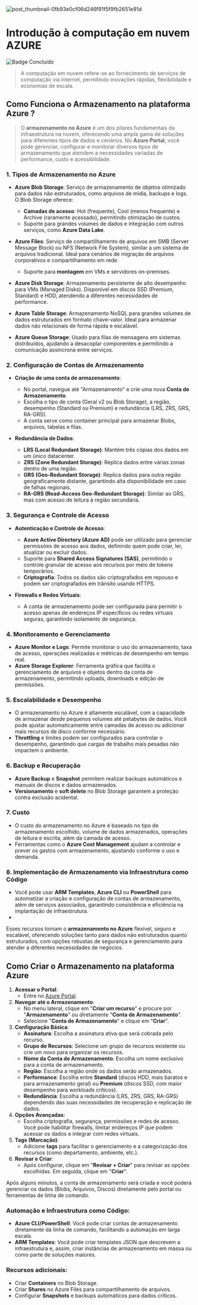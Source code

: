 ![post_thumbnail-0fb93e0cf06d246f91f5f9fb2651e91d](https://github.com/user-attachments/assets/f1781532-be6b-4e07-9720-f9f5fc523867)

# Introdução à computação em nuvem AZURE
![Badge Concluído](http://img.shields.io/static/v1?label=STATUS&message=CONCLUÍDO&color=23232e&style=for-the-badge)

> A computação em nuvem refere-se ao fornecimento de serviços de computação via internet, permitindo inovações rápidas, flexibilidade e economias de escala.

## Como Funciona o Armazenamento na plataforma Azure ?
> O **armazenamento no Azure** é um dos pilares fundamentais da infraestrutura na nuvem, oferecendo uma ampla gama de soluções para diferentes tipos de dados e cenários. No **Azure Portal**, você pode gerenciar, configurar e monitorar diversos tipos de armazenamento que atendem a necessidades variadas de performance, custo e acessibilidade.

### 1. **Tipos de Armazenamento no Azure**
   - **Azure Blob Storage**: Serviço de armazenamento de objetos otimizado para dados não estruturados, como arquivos de mídia, backups e logs. O Blob Storage oferece:
     - **Camadas de acesso**: Hot (frequente), Cool (menos frequente) e Archive (raramente acessado), permitindo otimização de custos.
     - Suporte para grandes volumes de dados e integração com outros serviços, como **Azure Data Lake**.
   
   - **Azure Files**: Serviço de compartilhamento de arquivos em SMB (Server Message Block) ou NFS (Network File System), similar a um sistema de arquivos tradicional. Ideal para cenários de migração de arquivos corporativos e compartilhamento em rede.
     - Suporte para **montagem** em VMs e servidores on-premises.
   
   - **Azure Disk Storage**: Armazenamento persistente de alto desempenho para VMs (Managed Disks). Disponível em discos SSD (Premium, Standard) e HDD, atendendo a diferentes necessidades de performance.
   
   - **Azure Table Storage**: Armazenamento NoSQL para grandes volumes de dados estruturados em formato chave-valor. Ideal para armazenar dados não relacionais de forma rápida e escalável.
   
   - **Azure Queue Storage**: Usado para filas de mensagens em sistemas distribuídos, ajudando a desacoplar componentes e permitindo a comunicação assíncrona entre serviços.

### 2. **Configuração de Contas de Armazenamento**
   - **Criação de uma conta de armazenamento**:
     - No portal, navegue até "Armazenamento" e crie uma nova **Conta de Armazenamento**.
     - Escolha o tipo de conta (Geral v2 ou Blob Storage), a região, desempenho (Standard ou Premium) e redundância (LRS, ZRS, GRS, RA-GRS).
     - A conta serve como container principal para armazenar Blobs, arquivos, tabelas e filas.

   - **Redundância de Dados**:
     - **LRS (Local Redundant Storage)**: Mantém três cópias dos dados em um único datacenter.
     - **ZRS (Zone Redundant Storage)**: Replica dados entre várias zonas dentro de uma região.
     - **GRS (Geo-Redundant Storage)**: Replica dados para outra região geograficamente distante, garantindo alta disponibilidade em caso de falhas regionais.
     - **RA-GRS (Read-Access Geo-Redundant Storage)**: Similar ao GRS, mas com acesso de leitura à região secundária.

### 3. **Segurança e Controle de Acesso**
   - **Autenticação e Controle de Acesso**:
     - **Azure Active Directory (Azure AD)** pode ser utilizado para gerenciar permissões de acesso aos dados, definindo quem pode criar, ler, atualizar ou excluir dados.
     - Suporte para **Shared Access Signatures (SAS)**, permitindo o controle granular de acesso aos recursos por meio de tokens temporários.
     - **Criptografia**: Todos os dados são criptografados em repouso e podem ser criptografados em trânsito usando HTTPS.

   - **Firewalls e Redes Virtuais**:
     - A conta de armazenamento pode ser configurada para permitir o acesso apenas de endereços IP específicos ou redes virtuais seguras, garantindo isolamento de segurança.

### 4. **Monitoramento e Gerenciamento**
   - **Azure Monitor e Logs**: Permite monitorar o uso do armazenamento, taxa de acesso, operações realizadas e métricas de desempenho em tempo real.
   - **Azure Storage Explorer**: Ferramenta gráfica que facilita o gerenciamento de arquivos e objetos dentro da conta de armazenamento, permitindo uploads, downloads e edição de permissões.

### 5. **Escalabilidade e Desempenho**
   - O armazenamento no Azure é altamente escalável, com a capacidade de armazenar desde pequenos volumes até petabytes de dados. Você pode ajustar automaticamente entre camadas de acesso ou adicionar mais recursos de disco conforme necessário.
   - **Throttling** e limites podem ser configurados para controlar o desempenho, garantindo que cargas de trabalho mais pesadas não impactem o ambiente.

### 6. **Backup e Recuperação**
   - **Azure Backup** e **Snapshot** permitem realizar backups automáticos e manuais de discos e dados armazenados.
   - **Versionamento** e **soft delete** no Blob Storage garantem a proteção contra exclusão acidental.

### 7. **Custo**
   - O custo do armazenamento no Azure é baseado no tipo de armazenamento escolhido, volume de dados armazenados, operações de leitura e escrita, além da camada de acesso.
   - Ferramentas como o **Azure Cost Management** ajudam a controlar e prever os gastos com armazenamento, ajustando conforme o uso e demanda.

### 8. **Implementação de Armazenamento via Infraestrutura como Código**
   - Você pode usar **ARM Templates**, **Azure CLI** ou **PowerShell** para automatizar a criação e configuração de contas de armazenamento, além de serviços associados, garantindo consistência e eficiência na implantação de infraestrutura.
   - 
Esses recursos tornam o **armazenamento no Azure** flexível, seguro e escalável, oferecendo soluções tanto para dados não estruturados quanto estruturados, com opções robustas de segurança e gerenciamento para atender a diferentes necessidades de negócios.

## Como Criar o Armazenamento na plataforma Azure 

1. **Acessar o Portal**:
   - Entre no [Azure Portal](https://portal.azure.com/).
2. **Navegar até o Armazenamento**:
   - No menu lateral, clique em "**Criar um recurso**" e procure por "**Armazenamento**" ou diretamente "**Conta de Armazenamento**".
   - Selecione "**Conta de Armazenamento**" e clique em "**Criar**".
3. **Configuração Básica**:
   - **Assinatura**: Escolha a assinatura ativa que será cobrada pelo recurso.
   - **Grupo de Recursos**: Selecione um grupo de recursos existente ou crie um novo para organizar os recursos.
   - **Nome da Conta de Armazenamento**: Escolha um nome exclusivo para a conta de armazenamento.
   - **Região**: Escolha a região onde os dados serão armazenados.
   - **Performance**: Escolha entre **Standard** (discos HDD, mais baratos e para armazenamento geral) ou **Premium** (discos SSD, com maior desempenho para workloads críticos).
   - **Redundância**: Escolha a redundância (LRS, ZRS, GRS, RA-GRS) dependendo das suas necessidades de recuperação e replicação de dados.
4. **Opções Avançadas**:
   - Escolha criptografia, segurança, permissões e redes de acesso. Você pode habilitar firewalls, limitar endereços IP que podem acessar os dados e integrar com redes virtuais.
5. **Tags (Marcação)**:
   - Adicione **tags** para facilitar o gerenciamento e a categorização dos recursos (como departamento, ambiente, etc.).
6. **Revisar e Criar**:
   - Após configurar, clique em "**Revisar + Criar**" para revisar as opções escolhidas. Em seguida, clique em "**Criar**".

Após alguns minutos, a conta de armazenamento será criada e você poderá gerenciar os dados (Blobs, Arquivos, Discos) diretamente pelo portal ou ferramentas de linha de comando.

### Automação e Infraestrutura como Código:
- **Azure CLI/PowerShell**: Você pode criar contas de armazenamento diretamente da linha de comando, facilitando a automação em larga escala.
- **ARM Templates**: Você pode criar templates JSON que descrevem a infraestrutura e, assim, criar instâncias de armazenamento em massa ou como parte de soluções maiores.
### Recursos adicionais:
- Criar **Containers** no Blob Storage.
- Criar **Shares** no Azure Files para compartilhamento de arquivos.
- Configurar **Snapshots** e backups automáticos para dados críticos.

